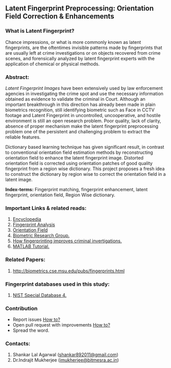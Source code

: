 ## Latent Fingerprint Preprocessing: Orientation Field Correction & Enhancements

### What is Latent Fingerprint?

Chance impressions, or what is more commonly known as latent fingerprints, are the oftentimes invisible patterns made by fingerprints that are usually left at crime investigations or on objects recovered from crime scenes, and forensically analyzed by latent fingerprint experts with the application of chemical or physical methods.

### Abstract:

_Latent Fingerprint Images_ have been extensively used by law enforcement agencies in investigating the crime spot and use the necessary information obtained as evidence to validate the criminal in Court. Although an important breakthrough in this direction has already been made in plain biometrics recognition, still identifying biometric such as Face in CCTV footage and Latent Fingerprint in uncontrolled, uncooperative, and hostile environment is still an open research problem. Poor quality, lack of clarity, absence of proper mechanism make the latent fingerprint preprocessing problem one of the persistent and challenging problem to extract the reliable features. 

Dictionary based learning technique has given significant result, in contrast to conventional orientation field estimation methods by reconstructing orientation field to enhance the latent fingerprint image. Distorted orientation field is corrected using orientation patches of good quality fingerprint from a region wise dictionary. This project proposes a fresh idea to construct the dictionary by region wise to correct the orientation field in a latent image.

**Index-terms:** Fingerprint matching, fingerprint enhancement, latent fingerprint, orientation field, Region Wise dictionary.

### Important Links & related reads:

1. [Encyclopedia](http://www.encyclopedia.com/science/encyclopedias-almanacs-transcripts-and-maps/latent-fingerprint)
2. [Fingerprint Analysis](http://www.forensicsciencesimplified.org/prints/how.html)
3. [Orientation Field](http://www.sciencedirect.com/science/article/pii/S003132030300178X)
4. [Biometric Research Group.](http://biometrics.cse.msu.edu/projects/latent_enhancement.html)
5. [How fingerprinting improves criminal invertigations.](http://online.ccj.pdx.edu/news-resources/articles/how-fingerprinting-improves-criminal-investigations.html)
6. [MATLAB Tutorial.](https://www.tutorialspoint.com/matlab/)

### Related Papers: 

1. http://biometrics.cse.msu.edu/pubs/fingerprints.html

### Fingerprint databases used in this study:

1. [NIST Special Database 4.](https://www.nist.gov/srd/nist-special-database-4)

### Contribution

- Report issues [How to?](https://help.github.com/articles/creating-an-issue/)
- Open pull request with improvements [How to?](https://help.github.com/articles/about-pull-requests/)
- Spread the word.

### Contacts:

1. Shankar Lal Agarwal (shankar892011@gmail.com)
2. Dr.Indrajit Mukherjee (imukherjee@bitmesra.ac.in)

